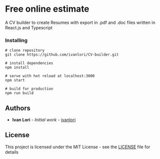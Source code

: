 # Free online estimate

A CV builder to create Resumes with export in .pdf and .doc files written in React.js and Typescript

### Installing

```
# clone repository
git clone https://github.com/ivanlori/CV-builder.git

# install dependencies
npm install

# serve with hot reload at localhost:3000
npm start

# build for production
npm run build

```

## Authors

* **Ivan Lori** - *Initial work* - [ivanlori](https://github.com/ivanlori)

## License

This project is licensed under the MIT License - see the [LICENSE](LICENSE) file for details